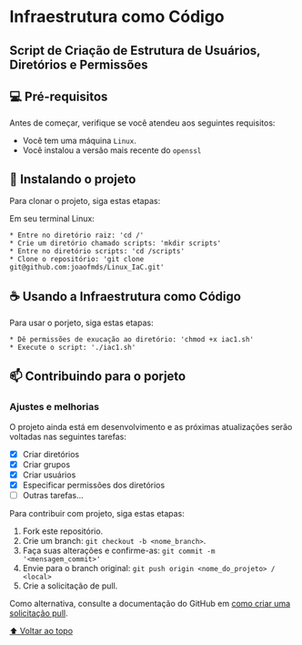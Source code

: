 # Infraestrutura como Código 
## Script de Criação de Estrutura de Usuários, Diretórios e Permissões

## 💻 Pré-requisitos

Antes de começar, verifique se você atendeu aos seguintes requisitos:
* Você tem uma máquina `Linux`.
* Você instalou a versão mais recente do `openssl`

## 🚀 Instalando o projeto

Para clonar o projeto, siga estas etapas:

Em seu terminal Linux:
```
* Entre no diretório raiz: 'cd /'
* Crie um diretório chamado scripts: 'mkdir scripts'
* Entre no diretório scripts: 'cd /scripts'
* Clone o repositório: 'git clone git@github.com:joaofmds/Linux_IaC.git' 
```

## ☕ Usando a Infraestrutura como Código

Para usar o porjeto, siga estas etapas:

```
* Dê permissões de exucação ao diretório: 'chmod +x iac1.sh'
* Execute o script: './iac1.sh'
```

## 📫 Contribuindo para o porjeto

### Ajustes e melhorias

O projeto ainda está em desenvolvimento e as próximas atualizações serão voltadas nas seguintes tarefas:

- [x] Criar diretórios
- [x] Criar grupos
- [x] Criar usuários
- [x] Especificar permissões dos diretórios
- [ ] Outras tarefas...

Para contribuir com projeto, siga estas etapas:

1. Fork este repositório.
2. Crie um branch: `git checkout -b <nome_branch>`.
3. Faça suas alterações e confirme-as: `git commit -m '<mensagem_commit>'`
4. Envie para o branch original: `git push origin <nome_do_projeto> / <local>`
5. Crie a solicitação de pull.

Como alternativa, consulte a documentação do GitHub em [como criar uma solicitação pull](https://help.github.com/en/github/collaborating-with-issues-and-pull-requests/creating-a-pull-request).

[⬆ Voltar ao topo](#Linux_IaC)<br>
